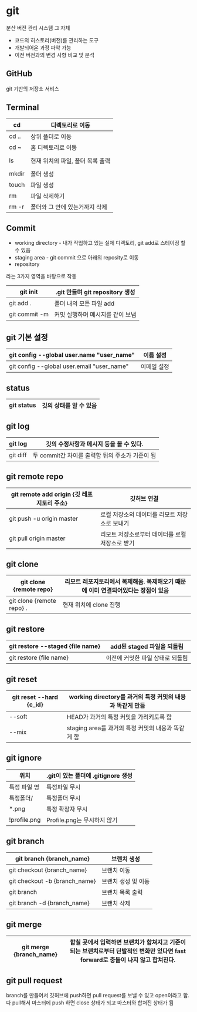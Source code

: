 # git

분산 버전 관리 시스템 그 자체

- 코드의 히스토리(버전)를 관리하는 도구
- 개발되어온 과정 파악 가능
- 이전 버전과의 변경 사항 비교 및 분석



## GitHub

git 기반의 저장소 서비스



## Terminal

| cd    | 디렉토리로 이동                  |
| ----- | -------------------------------- |
| cd .. | 상위 폴더로 이동                 |
| cd ~  | 홈 디렉토리로 이동               |
|       |                                  |
| ls    | 현재 위치의 파일, 폴더 목록 출력 |
|       |                                  |
| mkdir | 폴더 생성                        |
| touch | 파일 생성                        |
| rm    | 파일 삭제하기                    |
| rm -r | 폴더와 그 안에 있는거까지 삭제   |



## Commit

- working directory - 내가 작업하고 있는 실제 디렉토리, git add로 스테이징 할 수 있음
- staging area - git commit 으로 아래의 reposity로 이동
- repository

라는 3가지 영역을 바탕으로 작동

| git init      | .git 만들며 git repository 생성  |
| ------------- | -------------------------------- |
| git add .     | 폴더 내의 모든 파일 add          |
| git commit -m | 커밋 실행하며 메시지를 같이 보냄 |



## git 기본 설정

| git config --global user.name "user_name"  | 이름 설정   |
| ------------------------------------------ | ----------- |
| git config --global user.email "user_name" | 이메일 설정 |



## status

| git status | 깃의 상태를 알 수 있음 |
| ---------- | ---------------------- |



## git log

| git log  | 깃의 수정사항과 메시지 등을 볼 수 있다.         |
| -------- | ----------------------------------------------- |
| git diff | 두 commit간 차이를 출력함 뒤의 주소가 기준이 됨 |



## git remote repo

| git remote add origin {깃 레포지토리 주소} | 깃허브 연결                                     |
| ------------------------------------------ | ----------------------------------------------- |
| git push -u origin master                  | 로컬 저장소의 데이터를 리모트 저장소로 보내기   |
| git pull origin master                     | 리모트 저장소로부터 데이터를 로컬 저장소로 받기 |



## git clone

| git clone {remote repo}   | 리모트 레포지토리에서 복제해옴. 복제해오기 때문에 이미 연결되어있다는 장점이 있음 |
| ------------------------- | ------------------------------------------------------------ |
| git clone {remote repo} . | 현재 위치에 clone 진행                                       |



## git restore

| git restore --staged {file name} | add된 staged 파일을 되돌림       |
| -------------------------------- | -------------------------------- |
| git restore {file name}          | 이전에 커밋한 파일 상태로 되돌림 |



## git reset

| git reset --hard {c_id} | working directory를 과거의 특정 커밋의 내용과 똑같게 만듬 |
| ----------------------- | --------------------------------------------------------- |
| --soft                  | HEAD가 과거의 특정 커밋을 가리키도록 함                   |
| --mix                   | staging area를 과거의 특정 커밋의 내용과 똑같게 함        |



## git ignore

| 위치         | .git이 있는 폴더에 .gitignore 생성 |
| ------------ | ---------------------------------- |
| 특정 파일 명 | 특정파일 무시                      |
| 특정폴더/    | 특정폴더 무시                      |
| *.png        | 특정 확장자 무시                   |
| !profile.png | Profile.png는 무시하지 않기        |



## git branch

| git branch {branch_name}      | 브랜치 생성         |
| ----------------------------- | ------------------- |
| git checkout {branch_name}    | 브랜치 이동         |
| git checkout -b {branch_name} | 브랜치 생성 및 이동 |
| git branch                    | 브랜치 목록 출력    |
| git branch -d {branch_name}   | 브랜치 삭제         |



## git merge

| git merge {branch_name} | 합칠 곳에서 입력하면 브랜치가 합쳐지고 기준이 되는 브랜치로부터 단발적인 변화만 있다면 fast forward로 충돌이 나지 않고 합쳐진다. |
| ----------------------- | ------------------------------------------------------------ |



## git pull request

branch를 만들어서 깃허브에 push하면 pull request를 보낼 수 있고 open이라고 함. 다 pull해서 마스터에 push 하면 close 상태가 되고 마스터와 합쳐진 상태가 됨
